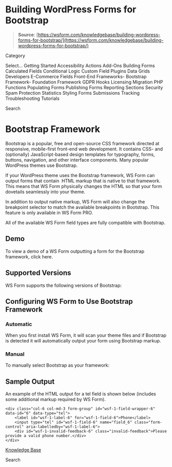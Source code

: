 # Building WordPress Forms for Bootstrap

> **Source**: [https://wsform.com/knowledgebase/building-wordpress-forms-for-bootstrap/](https://wsform.com/knowledgebase/building-wordpress-forms-for-bootstrap/)


Category

Select...
 Getting Started Accessibility Actions Add-Ons Building Forms Calculated Fields Conditional Logic Custom Field Plugins Data Grids Developers E-Commerce Fields Front-End Frameworks- Bootstrap Framework- Foundation Framework GDPR Hooks Licensing Migration PHP Functions Populating Forms Publishing Forms Reporting Sections Security Spam Protection Statistics Styling Forms Submissions Tracking Troubleshooting Tutorials

Search

# Bootstrap Framework

Bootstrap is a popular, free and open-source CSS framework directed at responsive, mobile-first front-end web development. It contains CSS- and (optionally) JavaScript-based design templates for typography, forms, buttons, navigation, and other interface components. Many popular WordPress themes use Bootstrap.

If your WordPress theme uses the Bootstrap framework, WS Form can output forms that contain  HTML markup that is native to that framework. This means that WS Form physically changes the HTML so that your form dovetails seamlessly into your theme.

In addition to output native markup, WS Form will also change the breakpoint selector to match the available breakpoints in Bootstrap. This feature is only available in WS Form PRO.

All of the available WS Form field types are fully compatible with Bootstrap.

## Demo

To view a demo of a WS Form outputting a form for the Bootstrap framework, click here.

## Supported Versions

WS Form supports the following versions of Bootstrap:

## Configuring WS Form to Use Bootstrap Framework

### Automatic

When you first install WS Form, it will scan your theme files and if Bootstrap is detected it will automatically output your form using Bootstrap markup.

### Manual

To manually select Bootstrap as your framework:

## Sample Output

An example of the HTML output for a tel field is shown below (includes some additional markup required by WS Form).

```
<div class="col-6 col-md-3 form-group" id="wsf-1-field-wrapper-6" data-id="6" data-type="tel">
	<label id="wsf-1-label-6" for="wsf-1-field-6">Phone</label>
	<input type="tel" id="wsf-1-field-6" name="field_6" class="form-control" aria-labelledby="wsf-1-label-6">
	<div id="wsf-1-invalid-feedback-6" class="invalid-feedback">Please provide a valid phone number.</div>
</div>
```

 

[Knowledge Base](https://wsform.com/knowledgebase/)

Search

